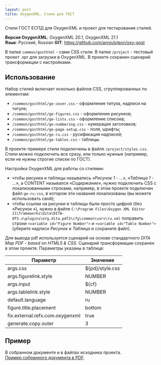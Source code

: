 ```yaml
---
layout: post
title: OxygenXML. Стили для ГОСТ
---
```


Стили ГОСТ ЕСПД для OxygenXML и проект для тестирования стилей.  

**Версия OxygenXML**: OxygenXML 20.1, OxygenXML 21.1  
**Язык**: Русский, Russian
**GIT**: https://github.com/annjulyleon/oxy-gost

В папке `common/gosthtml` - сами CSS стили. В папке `/project` - тестовый проект .xpr для загрузки в OxygenXML. В проекте сохранен сценарий трансформации с настройками.

## Использование

Набор стилей включает нсколько файлов CSS, сгруппированных по элементам:
- `/common/gosthtml/ge-cover.css` - оформление титула, надписи на титуле; 
- `/common/gosthtml/ge-figures.css` - оформление рисунков; 
- `/common/gosthtml/ge-lists.css` - оформление списокв; 
- `/common/gosthtml/ge-numbering.css` - нумерация заголовков; 
- `/common/gosthtml/ge-page-setup.css` - поля, шрифты; 
- `/common/gosthtml/ge-ru.css` - русификация надписей; 
- `/common/gosthtml/ge-tables.css` - таблицы.

В проекте-примере стили подключены в файле `/project/styles.css`. Стили можно подключить все сразу, или только нужные (например, если не нужны строгие списки по ГОСТ).

Настройка OxygenXML для работы со стилями: 
- чтобы рисунки и таблицы назывались *«Рисунок 1 - …»*, *«Таблица 1 - …»*,  а CONTENT назывался *«Содержание»*, нужно подключить CSS с локализованными строками, например, в этом проекте подключен файл `ge-ru.css`, в котором эти названия локализованы (вы можете использовать свой); 
- чтобы ссылки на рисунки и таблицы были просто цифрой (без «Рисунок »), нужно в файле `C:\Program Files\Oxygen XML Editor 21\frameworks\dita\DITA-OT3.x\plugins\org.dita.pdf2\cfg\common\vars\ru.xml` поправить строки `<variable id="Figure Number">` и `<variable id="Table Number">` (уберите надписи *Рисунок* и *Таблица* и сохраните файл).

Для вывода pdf используется сценарий на основе стандартного *DITA Map PDF - based on HTML5 & CSS*. Сценарий трансформации сохранен в этом проекте. Параметры указаны в таблице:

| Параметр                        | Значение        |
| ------------------------------- | --------------- |
| args.css                        | ${pd}/style.css |
| args.figurelink.style           | NUMBER          |
| args.input                      | ${cf}           |
| args.tablelink.style            | NUMBER          |
| default.language                | ru              |
| figure.title.placement          | bottom          |
| fix.external.refx.com.oxygenxml | true            |
| generate.copy.outer             | 3               |

## Пример

В собранном документе и в файлах исходника проекта.  
[Пример собранного документа в PDF](https://github.com/annjulyleon/oxy-gost/blob/master/project/out/pdf-css-html5/rd-13.pdf).

